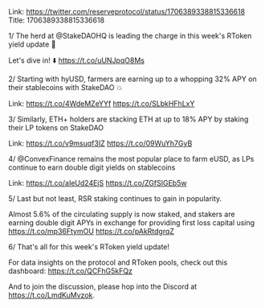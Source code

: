 Link:  https://twitter.com/reserveprotocol/status/1706389338815336618
Title: 1706389338815336618

1/ The herd at @StakeDAOHQ is leading the charge in this week's RToken yield update 🐘

Let's dive in! ⬇️ https://t.co/uUNJpqO8Ms

2/ Starting with hyUSD, farmers are earning up to a whopping 32% APY on their stablecoins with StakeDAO 💥

Link: https://t.co/4WdeMZeYYf https://t.co/SLbkHFhLxY

3/ Similarly, ETH+ holders are stacking ETH at up to 18% APY by staking their LP tokens on StakeDAO

Link: https://t.co/v9msuqf3IZ https://t.co/09WuYh7GyB

4/ @ConvexFinance remains the most popular place to farm eUSD, as LPs continue to earn double digit yields on stablecoins

Link: https://t.co/aIeUd24EjS https://t.co/ZGfSIGEb5w

5/ Last but not least, RSR staking continues to gain in popularity.

Almost 5.6% of the circulating supply is now staked, and stakers are earning double digit APYs in exchange for providing first loss capital using https://t.co/mp36FtymOU https://t.co/pAkRtdgrqZ

6/ That's all for this week's RToken yield update!

For data insights on the protocol and RToken pools, check out this dashboard: https://t.co/QCFhG5kFQz

And to join the discussion, please hop into the Discord at https://t.co/LmdKuMvzok.